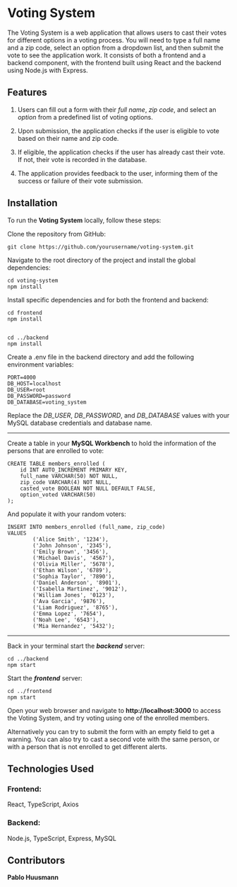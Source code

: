 # Voting System

The Voting System is a web application that allows users to cast their votes for different options in a voting process. You will need to type a full name and a zip code, select an option from a dropdown list, and then submit the vote to see the application work.
It consists of both a frontend and a backend component, with the frontend built using React and the backend using Node.js with Express.


## Features

1. Users can fill out a form with their *full name*, *zip code*, and select an *option* from a predefined list of voting options.

2. Upon submission, the application checks if the user is eligible to vote based on their name and zip code.

3. If eligible, the application checks if the user has already cast their vote. If not, their vote is recorded in the database.

4. The application provides feedback to the user, informing them of the success or failure of their vote submission.


## Installation

To run the **Voting System** locally, follow these steps:


Clone the repository from GitHub:


    git clone https://github.com/yourusername/voting-system.git


Navigate to the root directory of the project and install the global dependencies:


    cd voting-system
    npm install


Install specific dependencies and for both the frontend and backend:


    cd frontend
    npm install


    cd ../backend
    npm install


Create a .env file in the backend directory and add the following environment variables:


    PORT=4000
    DB_HOST=localhost
    DB_USER=root
    DB_PASSWORD=password
    DB_DATABASE=voting_system


Replace the *DB_USER*, *DB_PASSWORD*, and *DB_DATABASE* values with your MySQL database credentials and database name.

---

Create a table in your **MySQL Workbench** to hold the information of the persons that are enrolled to vote:


    CREATE TABLE members_enrolled (
        id INT AUTO_INCREMENT PRIMARY KEY,
        full_name VARCHAR(50) NOT NULL,
        zip_code VARCHAR(4) NOT NULL,
        casted_vote BOOLEAN NOT NULL DEFAULT FALSE,
        option_voted VARCHAR(50)
    );


And populate it with your random voters:


    INSERT INTO members_enrolled (full_name, zip_code)
    VALUES
            ('Alice Smith', '1234'),
            ('John Johnson', '2345'),
            ('Emily Brown', '3456'),
            ('Michael Davis', '4567'),
            ('Olivia Miller', '5678'),
            ('Ethan Wilson', '6789'),
            ('Sophia Taylor', '7890'),
            ('Daniel Anderson', '8901'),
            ('Isabella Martinez', '9012'),
            ('William Jones', '0123'),
            ('Ava Garcia', '9876'),
            ('Liam Rodriguez', '8765'),
            ('Emma Lopez', '7654'),
            ('Noah Lee', '6543'),
            ('Mia Hernandez', '5432');

---

Back in your terminal start the ***backend*** server:


    cd ../backend
    npm start


Start the ***frontend*** server:


    cd ../frontend
    npm start


Open your web browser and navigate to **http://localhost:3000** to access the Voting System, and try voting using one of the enrolled members.

Alternatively you can try to submit the form with an empty field to get a warning.
You can also try to cast a second vote with the same person, or with a person that is not enrolled to get different alerts.


## Technologies Used

### Frontend:

React, TypeScript, Axios

### Backend:

Node.js, TypeScript, Express, MySQL


## Contributors

**Pablo Huusmann**
